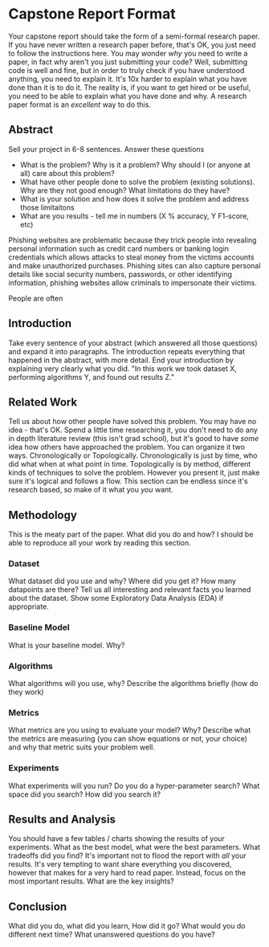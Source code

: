 # Capstone Report Format

Your capstone report should take the form of a semi-formal research paper. If you have never written a research paper before, that's OK, you just need to follow the instructions here. You may wonder *why* you need to write a paper, in fact why aren't you just submitting your code? Well, submitting code is well and fine, but in order to truly check if you have understood anything, you need to explain it. It's 10x harder to explain what you have done than it is to do it. The reality is, if you want to get hired or be useful, you need to be able to explain what you have done and why.  A research paper format is an *excellent* way to do this.


## Abstract

Sell your project in 6-8 sentences.  Answer these questions
* What is the problem? Why is it a problem? Why should I (or anyone at all) care about this problem? 
* What have other people done to solve the problem (existing solutions). Why are they not good enough? What limitations do they have?
* What is your solution and how does it solve the problem and address those limitaitons
* What are you results - tell me in numbers (X % accuracy, Y F1-score, etc)


Phishing websites are problematic because they trick people into revealing personal information such as credit card numbers or banking login credentials which allows attacks to steal money from the victims accounts and make unauthorized purchases. Phishing sites can also capture personal details like social security numbers, passwords, or other identifying information, phishing websites allow criminals to impersonate their victims. 

People are often 



## Introduction

Take every sentence of your abstract (which answered all those questions) and expand it into paragraphs. The introduction repeats everything that happened in the abstract, with more detail. End your introduction by explaining very clearly what you did. "In this work we took dataset X, performing algorithms Y, and found out results Z."

## Related Work

Tell us about how other people have solved this problem. You may have no idea - that's OK. Spend a little time researching it, you don't need to do any in depth literature review (this isn't grad school), but it's good to have _some_ idea how others have approached the problem. You can organize it two ways. Chronologically or Topologically.  Chronologically is just by time, who did what when at what point in time. Topologically is by method, different kinds of techniques to solve the problem.  However you present it, just make sure it's logical and follows a flow.  This section can be endless since it's research based, so make of it what you _you_ want.

## Methodology

This is the meaty part of the paper. What did you do and how? I should be able to reproduce all your work by reading this section.

### Dataset

What dataset did you use and why? Where did you get it? How many datapoints are there? Tell us all interesting and relevant facts you learned about the dataset. Show some Exploratory Data Analysis (EDA) if appropriate.

### Baseline Model

What is your baseline model. Why?

### Algorithms

What algorithms will you use, why? Describe the algorithms briefly (how do they work)

### Metrics

What metrics are you using to evaluate your model? Why? Describe what the metrics are measuring (you can show equations or not, your choice) and why that metric suits your problem well.  

### Experiments

What experiments will you run? Do you do a hyper-parameter search? What space did you search? How did you search it?

## Results and Analysis

You should have a few tables / charts showing the results of your experiments. What as the best model, what were the best parameters.  What tradeoffs did you find?  It's important not to flood the report with _all_ your results. It's very tempting to want share everything you discovered, however that makes for a very hard to read paper.  Instead, focus on the most important results. What are the key insights?

## Conclusion

What did you do, what did you learn, How did it go? What would you do different next time? What unanswered questions do you have?

